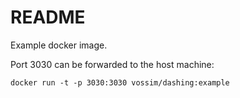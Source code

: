 # README #

Example docker image.

Port 3030 can be forwarded to the host machine:

    docker run -t -p 3030:3030 vossim/dashing:example
